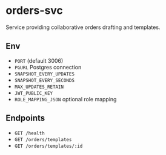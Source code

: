 # orders-svc

Service providing collaborative orders drafting and templates.

## Env
- `PORT` (default 3006)
- `PGURL` Postgres connection
- `SNAPSHOT_EVERY_UPDATES`
- `SNAPSHOT_EVERY_SECONDS`
- `MAX_UPDATES_RETAIN`
- `JWT_PUBLIC_KEY`
- `ROLE_MAPPING_JSON` optional role mapping

## Endpoints
- `GET /health`
- `GET /orders/templates`
- `GET /orders/templates/:id`
